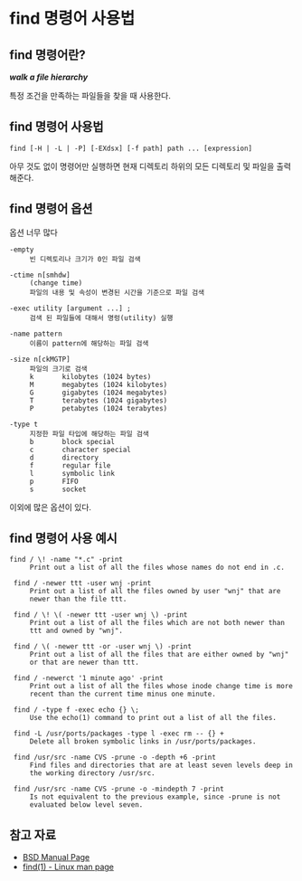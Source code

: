 # find 명령어 사용법

## find 명령어란?

_**walk a file hierarchy**_

특정 조건을 만족하는 파일들을 찾을 때 사용한다.

## find 명령어 사용법
    find [-H | -L | -P] [-EXdsx] [-f path] path ... [expression]

아무 것도 없이 명령어만 실행하면 현재 디렉토리 하위의 모든 디렉토리 및 파일을 출력해준다.

## find 명령어 옵션

옵션 너무 많다

	-empty
		 빈 디렉토리나 크기가 0인 파일 검색

    -ctime n[smhdw]
	     (change time)
		 파일의 내용 및 속성이 변경된 시간을 기준으로 파일 검색

    -exec utility [argument ...] ;
	     검색 된 파일들에 대해서 명렁(utility) 실행
		 
    -name pattern
	     이름이 pattern에 해당하는 파일 검색

    -size n[ckMGTP]
	     파일의 크기로 검색
		 k	     kilobytes (1024 bytes)
	     M	     megabytes (1024 kilobytes)
	     G	     gigabytes (1024 megabytes)
	     T	     terabytes (1024 gigabytes)
	     P	     petabytes (1024 terabytes)

    -type t
	     지정한 파일 타입에 해당하는 파일 검색
	     b	     block special
	     c	     character special
	     d	     directory
	     f	     regular file
	     l	     symbolic link
	     p	     FIFO
	     s	     socket

이외에 많은 옵션이 있다.


## find 명령어 사용 예시

    find / \! -name "*.c" -print
	     Print out a list of all the files whose names do not end in .c.

     find / -newer ttt -user wnj -print
	     Print out a list of all the files owned by	user "wnj" that	are
	     newer than	the file ttt.

     find / \! \( -newer ttt -user wnj \) -print
	     Print out a list of all the files which are not both newer	than
	     ttt and owned by "wnj".

     find / \( -newer ttt -or -user wnj	\) -print
	     Print out a list of all the files that are	either owned by	"wnj"
	     or	that are newer than ttt.

     find / -newerct '1	minute ago' -print
	     Print out a list of all the files whose inode change time is more
	     recent than the current time minus	one minute.

     find / -type f -exec echo {} \;
	     Use the echo(1) command to	print out a list of all	the files.

     find -L /usr/ports/packages -type l -exec rm -- {}	+
	     Delete all	broken symbolic	links in /usr/ports/packages.

     find /usr/src -name CVS -prune -o -depth +6 -print
	     Find files	and directories	that are at least seven	levels deep in
	     the working directory /usr/src.

     find /usr/src -name CVS -prune -o -mindepth 7 -print
	     Is	not equivalent to the previous example,	since -prune is	not
	     evaluated below level seven.

## 참고 자료
- [BSD Manual Page](https://www.freebsd.org/cgi/man.cgi?find(1))
- [find(1) - Linux man page](https://linux.die.net/man/1/find)